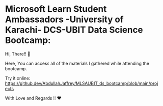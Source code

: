 # Microsoft Learn Student Ambassadors -University of Karachi- DCS-UBIT Data Science Bootcamp: 

Hi, There!! 👋

Here, You can access all of the materials I gathered while attending the bootcamp.

Try it online: https://github.dev/AbdullahJaffrey/MLSAUBIT_ds_bootcamp/blob/main/projects

With Love and Regards !! ❤️
